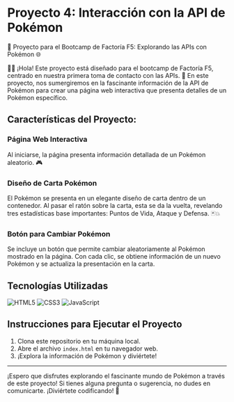 # Proyecto 4: Interacción con la API de Pokémon

🚀 Proyecto para el Bootcamp de Factoría F5: Explorando las APIs con Pokémon 🌐

👋🏼 ¡Hola! Este proyecto está diseñado para el bootcamp de Factoría F5, centrado en nuestra primera toma de contacto con las APIs. 📢 En este proyecto, nos sumergiremos en la fascinante información de la API de Pokémon para crear una página web interactiva que presenta detalles de un Pokémon específico.

## Características del Proyecto:

### Página Web Interactiva

Al iniciarse, la página presenta información detallada de un Pokémon aleatorio. 🎮

### Diseño de Carta Pokémon

El Pokémon se presenta en un elegante diseño de carta dentro de un contenedor. Al pasar el ratón sobre la carta, esta se da la vuelta, revelando tres estadísticas base importantes: Puntos de Vida, Ataque y Defensa. 🃏💥

### Botón para Cambiar Pokémon

Se incluye un botón que permite cambiar aleatoriamente al Pokémon mostrado en la página. Con cada clic, se obtiene información de un nuevo Pokémon y se actualiza la presentación en la carta.

## Tecnologías Utilizadas

![HTML5](https://img.shields.io/badge/HTML-5-orange?style=flat&logo=html5)
![CSS3](https://img.shields.io/badge/CSS-3-blue?style=flat&logo=css3)
![JavaScript](https://img.shields.io/badge/JavaScript-yellow?style=flat&logo=javascript)


## Instrucciones para Ejecutar el Proyecto

1. Clona este repositorio en tu máquina local.
2. Abre el archivo `index.html` en tu navegador web.
3. ¡Explora la información de Pokémon y diviértete!

---

¡Espero que disfrutes explorando el fascinante mundo de Pokémon a través de este proyecto! Si tienes alguna pregunta o sugerencia, no dudes en comunicarte. ¡Diviértete codificando! 🌟

